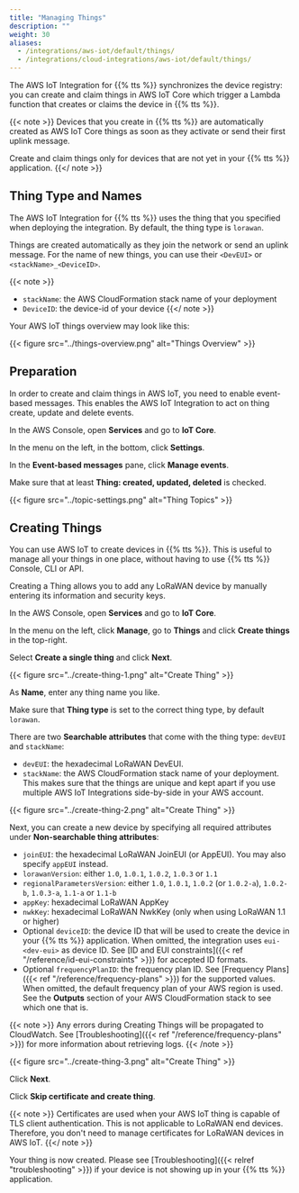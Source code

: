 ```yaml
---
title: "Managing Things"
description: ""
weight: 30
aliases:
  - /integrations/aws-iot/default/things/
  - /integrations/cloud-integrations/aws-iot/default/things/
---
```


The AWS IoT Integration for {{% tts %}} synchronizes the device registry: you can create and claim things in AWS IoT Core which trigger a Lambda function that creates or claims the device in {{% tts %}}.

<!--more-->

{{< note >}} Devices that you create in {{% tts %}} are automatically created as AWS IoT Core things as soon as they activate or send their first uplink message.

Create and claim things only for devices that are not yet in your {{% tts %}} application. {{</ note >}}

## Thing Type and Names

The AWS IoT Integration for {{% tts %}} uses the thing that you specified when deploying the integration. By default, the thing type is `lorawan`.

Things are created automatically as they join the network or send an uplink message. For the name of new things, you can use their `<DevEUI>` or `<stackName>_<DeviceID>`.

{{< note >}}
- `stackName`: the AWS CloudFormation stack name of your deployment
- `DeviceID`: the device-id of your device
{{</ note >}}

Your AWS IoT things overview may look like this:

{{< figure src="../things-overview.png" alt="Things Overview" >}}

## Preparation

In order to create and claim things in AWS IoT, you need to enable event-based messages. This enables the AWS IoT Integration to act on thing create, update and delete events.

In the AWS Console, open **Services** and go to **IoT Core**.

In the menu on the left, in the bottom, click **Settings**.

In the **Event-based messages** pane, click **Manage events**.

Make sure that at least **Thing: created, updated, deleted** is checked.

{{< figure src="../topic-settings.png" alt="Thing Topics" >}}

## Creating Things

You can use AWS IoT to create devices in {{% tts %}}. This is useful to manage all your things in one place, without having to use {{% tts %}} Console, CLI or API.

Creating a Thing allows you to add any LoRaWAN device by manually entering its information and security keys.

In the AWS Console, open **Services** and go to **IoT Core**.

In the menu on the left, click **Manage**, go to **Things** and click **Create things** in the top-right.

Select **Create a single thing** and click **Next**.

{{< figure src="../create-thing-1.png" alt="Create Thing" >}}

As **Name**, enter any thing name you like.

Make sure that **Thing type** is set to the correct thing type, by default `lorawan`.

There are two **Searchable attributes** that come with the thing type: `devEUI` and `stackName`:

- `devEUI`: the hexadecimal LoRaWAN DevEUI.
- `stackName`: the AWS CloudFormation stack name of your deployment. This makes sure that the things are unique and kept apart if you use multiple AWS IoT Integrations side-by-side in your AWS account.

{{< figure src="../create-thing-2.png" alt="Create Thing" >}}

Next, you can create a new device by specifying all required attributes under **Non-searchable thing attributes**:

- `joinEUI`: the hexadecimal LoRaWAN JoinEUI (or AppEUI). You may also specify `appEUI` instead.
- `lorawanVersion`: either `1.0`, `1.0.1`, `1.0.2`, `1.0.3` or `1.1`
- `regionalParametersVersion`: either `1.0`, `1.0.1`, `1.0.2` (or `1.0.2-a`), `1.0.2-b`, `1.0.3-a`, `1.1-a` or `1.1-b`
- `appKey`: hexadecimal LoRaWAN AppKey
- `nwkKey`: hexadecimal LoRaWAN NwkKey (only when using LoRaWAN 1.1 or higher)
- Optional `deviceID`: the device ID that will be used to create the device in your {{% tts %}} application. When omitted, the integration uses `eui-<dev-eui>` as device ID. See [ID and EUI constraints]({{< ref "/reference/id-eui-constraints" >}}) for accepted ID formats.
- Optional `frequencyPlanID`: the frequency plan ID. See [Frequency Plans]({{< ref "/reference/frequency-plans" >}}) for the supported values. When omitted, the default frequency plan of your AWS region is used. See the **Outputs** section of your AWS CloudFormation stack to see which one that is.

{{< note >}}
Any errors during Creating Things will be propagated to CloudWatch. See [Troubleshooting]({{< ref "/reference/frequency-plans" >}}) for more information about retrieving logs.
{{< /note >}}

{{< figure src="../create-thing-3.png" alt="Create Thing" >}}

Click **Next**.

Click **Skip certificate and create thing**.

{{< note >}} Certificates are used when your AWS IoT thing is capable of TLS client authentication. This is not applicable to LoRaWAN end devices. Therefore, you don't need to manage certificates for LoRaWAN devices in AWS IoT. {{</ note >}}

Your thing is now created. Please see [Troubleshooting]({{< relref "troubleshooting" >}}) if your device is not showing up in your {{% tts %}} application.
